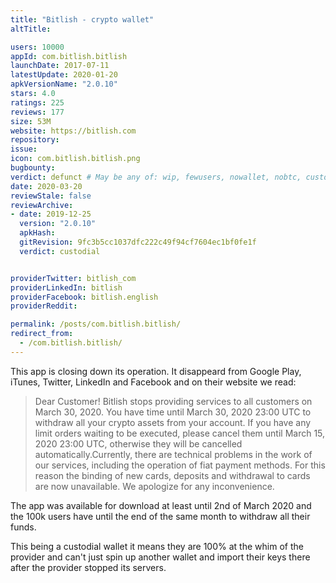 ```yaml
---
title: "Bitlish - crypto wallet"
altTitle: 

users: 10000
appId: com.bitlish.bitlish
launchDate: 2017-07-11
latestUpdate: 2020-01-20
apkVersionName: "2.0.10"
stars: 4.0
ratings: 225
reviews: 177
size: 53M
website: https://bitlish.com
repository: 
issue: 
icon: com.bitlish.bitlish.png
bugbounty: 
verdict: defunct # May be any of: wip, fewusers, nowallet, nobtc, custodial, nosource, nonverifiable, verifiable, bounty
date: 2020-03-20
reviewStale: false
reviewArchive:
- date: 2019-12-25
  version: "2.0.10"
  apkHash: 
  gitRevision: 9fc3b5cc1037dfc222c49f94cf7604ec1bf0fe1f
  verdict: custodial


providerTwitter: bitlish_com
providerLinkedIn: bitlish
providerFacebook: bitlish.english
providerReddit: 

permalink: /posts/com.bitlish.bitlish/
redirect_from:
  - /com.bitlish.bitlish/
---
```



This app is closing down its operation. It disappeard from Google Play, iTunes,
Twitter, LinkedIn and Facebook and on their website we read:

> Dear Customer!
Bitlish stops providing services to all customers on March 30, 2020. You have time until March 30, 2020 23:00 UTC to withdraw all your crypto assets from your account. If you have any limit orders waiting to be executed, please cancel them until March 15, 2020 23:00 UTC, otherwise they will be cancelled automatically.Currently, there are technical problems in the work of our services, including the operation of fiat payment methods. For this reason the binding of new cards, deposits and withdrawal to cards are now unavailable. We apologize for any inconvenience.

The app was available for download at least until 2nd of March 2020 and the
100k users have until the end of the same month to withdraw all their funds.

This being a custodial wallet it means they are 100% at the whim of the provider
and can't just spin up another wallet and import their keys there after the
provider stopped its servers.